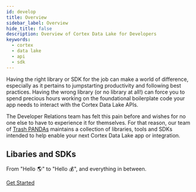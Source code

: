 ```yaml
---
id: develop
title: Overview
sidebar_label: Overview
hide_title: false
description: Overview of Cortex Data Lake for Developers
keywords:
  - cortex
  - data lake
  - api
  - sdk
---
```


Having the right library or SDK for the job can make a world of difference, especially as it pertains to jumpstarting productivity and following best practices. Having the wrong library (or no library at all!) can force you to spend precious hours working on the foundational boilerplate code your app needs to interact with the Cortex Data Lake APIs.

The Developer Relations team has felt this pain before and wishes for no one else to have to experience it for themselves. For that reason, our team of [Trash PANDAs](https://medium.com/palo-alto-networks-developer-blog/introducing-developer-relations-at-palo-alto-networks-c9b4a8817c4) maintains a collection of libraries, tools and SDKs intended to help enable your next Cortex Data Lake app or integration.

## Libaries and SDKs

From "Hello 🌎" to "Hello 💰", and everything in between.

<a className="button button--outline button--primary" href="/docs/data_lake/develop/quickstart">
Get Started
</a>
